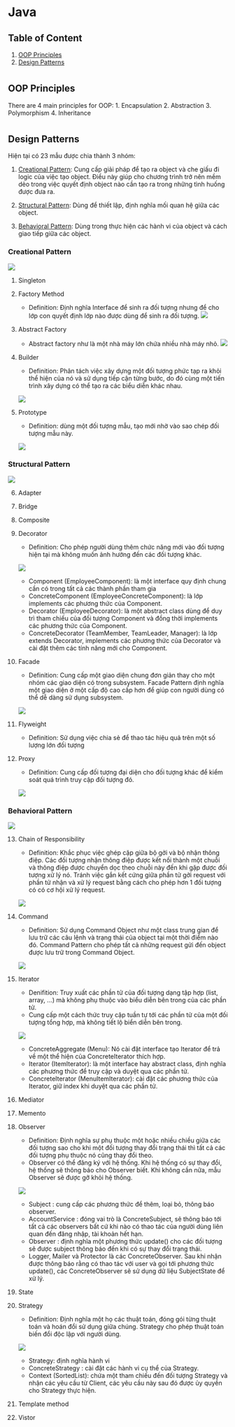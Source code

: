 # Java

## Table of Content
1. [OOP Principles](#oop-principles)
2. [Design Patterns](#design-pattern)

#
## OOP Principles
There are 4 main principles for OOP:
    1. Encapsulation
    2. Abstraction
    3. Polymorphism
    4. Inheritance

#
## Design Patterns
Hiện tại có 23 mẫu được chia thành 3 nhóm:
1. [Creational Pattern](#creational-pattern): Cung cấp giải pháp để tạo ra object và che giấu đi logic của việc tạo object. Điều này giúp cho chương trình trở nên mềm dẻo trong việc quyết định object nào cần tạo ra trong những tình huống được đưa ra.

2. [Structural Pattern](#structural-pattern): Dùng để thiết lập, định nghĩa mối quan hệ giữa các object.

3. [Behavioral Pattern](#behavioral-pattern): Dùng trong thực hiện các hành vi của object và cách giao tiếp giữa các object.

### Creational Pattern
![](img/creational-patterns.png)

1. Singleton

2. Factory Method
    - Definition: Định nghĩa Interface để sinh ra đối tượng nhưng để cho lớp con quyết định lớp nào được dùng để sinh ra đối tượng.
    ![](img/factory-method-diagram.png)

3. Abstract Factory
    - Abstract factory như là một nhà máy lớn chứa nhiều nhà máy nhỏ.
    ![](img/abstract-factory-diagram.png)

4. Builder
    - Definition: Phân tách việc xây dựng một đối tượng phức tạp ra khỏi thể hiện của nó và sử dụng tiếp cận từng bước, do đó cùng một tiến trình xây dựng có thể tạo ra các biểu diễn khác nhau.

    ![](img/builder-diagram.png)


5. Prototype
    - Definition: dùng một đối tượng mẫu, tạo mới nhờ vào sao chép đối tượng mẫu này.

    ![](img/prototype-diagram.png)



### Structural Pattern
![](img/structural-patterns.png)

6. Adapter

7. Bridge

8. Composite

9. Decorator
    - Definition: Cho phép người dùng thêm chức năng mới vào đối tượng hiện tại mà không muốn ảnh hưởng đến các đối tượng khác.

    ![](img/decorator-example.png)

    - Component (EmployeeComponent): là một interface quy định chung cần có trong tất cả các thành phần tham gia
    - ConcreteComponent (EmployeeConcreteComponent): là lớp implements các phương thức của Component.
    - Decorator (EmployeeDecorator): là một abstract class dùng để duy trì tham chiếu của đối tượng Component và đồng thời implements các phương thức của Component.
    - ConcreteDecorator (TeamMember, TeamLeader, Manager): là lớp extends Decorator, implements các phương thức của Decorator và cài đặt thêm các tính năng mới cho Component.

10. Facade
    - Definition: Cung cấp một giao diện chung đơn giản thay cho một nhóm các giao diện có trong subsystem. Facade Pattern định nghĩa một giao diện ở một cấp độ cao cấp hơn để giúp con người dùng có thể dễ dàng sử dụng subsystem.

    ![](img/facade-diagram.png)

11. Flyweight
    - Definition: Sử dụng việc chia sẻ để thao tác hiệu quả trên một số lượng lớn đối tượng

12. Proxy
    - Definition: Cung cấp đối tượng đại diện cho đối tượng khác để kiểm soát quá trình truy cập đối tượng đó.

    ![](img/proxy-diagram.png)

### Behavioral Pattern
![](img/behavioral-patterns.png)

13. Chain of Responsibility
    - Definition: Khắc phục việc ghép cặp giữa bộ gởi và bộ nhận thông điệp. Các đối tượng nhận thông điệp được kết nối thành một chuỗi và thông điệp được chuyển dọc theo chuỗi này đến khi gặp được đối tượng xử lý nó. Tránh việc gắn kết cứng giữa phần tử gởi request với phần tử nhận và xử lý request bằng cách cho phép hơn 1 đối tượng có có cơ hội xử lý request.

    ![](img/chain-of-responsibility-diagram.png)
14. Command
    - Definition: Sử dụng Command Object như một class trung gian để lưu trữ các câu lệnh và trạng thái của object tại một thời điểm nào đó. Command Pattern cho phép tất cả những request gửi đến object được lưu trữ trong Command Object.

    ![](img/command-diagram.png)

15. Iterator
    - Denifition: Truy xuất các phần tử của đối tượng dạng tập hợp (list, array, ...) mà không phụ thuộc vào biểu diễn bên trong của các phần tử.
    - Cung cấp một cách thức truy cập tuần tự tới các phần tử của một đối tượng tổng hợp, mà không tiết lộ biển diễn bên trong.

    ![](img/iterator-example.png)

    - ConcreteAggregate (Menu): Nó cài đặt interface tạo Iterator để trả về một thể hiện của ConcreteIterator thích hợp.
    - Iterator (ItemIterator): là một interface hay abstract class, định nghĩa các phương thức để truy cập và duyệt qua các phần tử.
    - ConcreteIterator (MenuItemIterator): cài đặt các phương thức của Iterator, giữ index khi duyệt qua các phần tử.

16. Mediator
17. Memento
18. Observer
    - Definition: Định nghĩa sự phụ thuộc một hoặc nhiều chiều giữa các đối tượng sao cho khi một đối tượng thay đổi trạng thái thì tất cả các đối tượng phụ thuộc nó cũng thay đổi theo.
    - Observer có thể đăng ký với hệ thống. Khi hệ thống có sự thay đổi, hệ thống sẽ thông báo cho Observer biết. Khi không cần nữa, mẫu Observer sẽ được gỡ khỏi hệ thống.

    ![](img/observer-example.png)

    - Subject : cung cấp các phương thức để thêm, loại bỏ, thông báo observer.
    - AccountService : đóng vai trò là ConcreteSubject, sẽ thông báo tới tất cả các observers bất cứ khi nào có thao tác của người dùng liên quan đến đăng nhập, tài khoản hết hạn.
    - Observer : định nghĩa một phương thức update() cho các đối tượng sẽ được subject thông báo đến khi có sự thay đổi trạng thái.
    - Logger, Mailer và Protector là các ConcreteObserver. Sau khi nhận được thông báo rằng có thao tác với user và gọi tới phương thức update(), các ConcreteObserver sẽ sử dụng dữ liệu SubjectState để xử lý.

19. State
20. Strategy
    - Definition: Định nghĩa một họ các thuật toán, đóng gói từng thuật toán và hoán đổi sử dụng giữa chúng. Strategy cho phép thuật toán biến đổi độc lập với người dùng.

    ![](img/strategy-example.png)

    - Strategy: định nghĩa hành vi
    - ConcreteStrategy : cài đặt các hành vi cụ thể của Strategy.
    - Context (SortedList): chứa một tham chiếu đến đối tượng Strategy và nhận các yêu cầu từ Client, các yêu cầu này sau đó được ủy quyền cho Strategy thực hiện.

21. Template method

22. Vistor